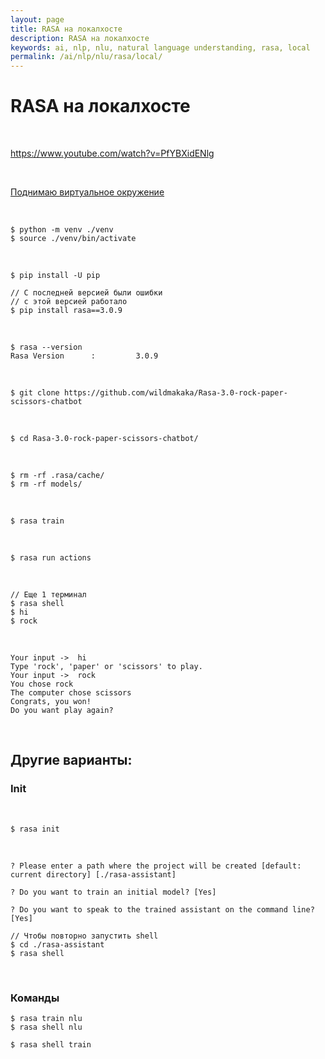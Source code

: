 ```yaml
---
layout: page
title: RASA на локалхосте
description: RASA на локалхосте
keywords: ai, nlp, nlu, natural language understanding, rasa, local
permalink: /ai/nlp/nlu/rasa/local/
---
```


# RASA на локалхосте

<br/>

https://www.youtube.com/watch?v=PfYBXidENlg

<br/>

[Поднимаю виртуальное окружение](/dev/tools/python/virtualenv/)

<br/>

    $ python -m venv ./venv
    $ source ./venv/bin/activate

<br/>

    $ pip install -U pip

    // С последней версией были ошибки
    // с этой версией работало
    $ pip install rasa==3.0.9

<br/>

```
$ rasa --version
Rasa Version      :         3.0.9
```

<br/>

```
$ git clone https://github.com/wildmakaka/Rasa-3.0-rock-paper-scissors-chatbot
```

<br/>

```
$ cd Rasa-3.0-rock-paper-scissors-chatbot/
```

<br/>

```
$ rm -rf .rasa/cache/
$ rm -rf models/
```

<br/>

```
$ rasa train
```

<br/>

```
$ rasa run actions
```

<br/>

```
// Еще 1 терминал
$ rasa shell
$ hi
$ rock
```

<br/>

```
Your input ->  hi
Type 'rock', 'paper' or 'scissors' to play.
Your input ->  rock
You chose rock
The computer chose scissors
Congrats, you won!
Do you want play again?
```

<br/>

## Другие варианты:

### Init

<br/>

    $ rasa init

<br/>

    ? Please enter a path where the project will be created [default: current directory] [./rasa-assistant]

    ? Do you want to train an initial model? [Yes]

    ? Do you want to speak to the trained assistant on the command line? [Yes]

    // Чтобы повторно запустить shell
    $ cd ./rasa-assistant
    $ rasa shell

<br/>

### Команды

    $ rasa train nlu
    $ rasa shell nlu

    $ rasa shell train
